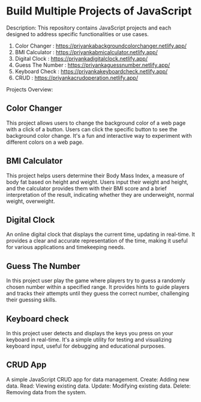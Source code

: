# Build Multiple Projects of JavaScript

Description: This repository contains JavaScript projects and each designed to address specific functionalities or use cases.

1. Color Changer : https://priyankabackgroundcolorchanger.netlify.app/
2. BMI Calculator : https://priyankabmicalculator.netlify.app/
3. Digital Clock : https://priyankadigitalclock.netlify.app/
4. Guess The Number : https://priyankaguessnumber.netlify.app/
5. Keyboard Check : https://priyankakeyboardcheck.netlify.app/
6. CRUD : https://priyankacrudoperation.netlify.app/  

Projects Overview: 

## Color Changer 
This project allows users to change the background color of a web page with a click of a button. Users can click the specific button to see the background color change. It's a fun and interactive way to experiment with different colors on a web page.

## BMI Calculator
This project helps users determine their Body Mass Index, a measure of body fat based on height and weight. Users input their weight and height, and the calculator provides them with their BMI score and a brief interpretation of the result, indicating whether they are underweight, normal weight, overweight.

## Digital Clock
An online digital clock that displays the current time, updating in real-time. It provides a clear and accurate representation of the time, making it useful for various applications and timekeeping needs.

## Guess The Number
In this project user play the game where players try to guess a randomly chosen number within a specified range. It provides hints to guide players and tracks their attempts until they guess the correct number, challenging their guessing skills.

## Keyboard check
In this project user detects and displays the keys you press on your keyboard in real-time. It's a simple utility for testing and visualizing keyboard input, useful for debugging and educational purposes.

## CRUD App
A simple JavaScript CRUD app for data management.
Create: Adding new data.
Read: Viewing existing data.
Update: Modifying existing data.
Delete: Removing data from the system.







